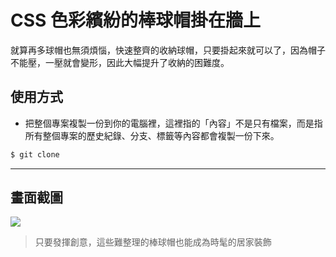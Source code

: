 # CSS 色彩繽紛的棒球帽掛在牆上

就算再多球帽也無須煩惱，快速整齊的收納球帽，只要掛起來就可以了，因為帽子不能壓，一壓就會變形，因此大幅提升了收納的困難度。

## 使用方式
- 把整個專案複製一份到你的電腦裡，這裡指的「內容」不是只有檔案，而是指所有整個專案的歷史紀錄、分支、標籤等內容都會複製一份下來。
```sh
$ git clone
```

----

## 畫面截圖
![](https://i.imgur.com/NK4OM3o.gif)
> 只要發揮創意，這些難整理的棒球帽也能成為時髦的居家裝飾
